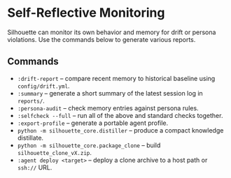 # Self-Reflective Monitoring

Silhouette can monitor its own behavior and memory for drift or persona violations.
Use the commands below to generate various reports.

## Commands
- `:drift-report` – compare recent memory to historical baseline using `config/drift.yml`.
- `:summary` – generate a short summary of the latest session log in `reports/`.
- `:persona-audit` – check memory entries against persona rules.
- `:selfcheck --full` – run all of the above and standard checks together.
- `:export-profile` – generate a portable agent profile.
- `python -m silhouette_core.distiller` – produce a compact knowledge distillate.
- `python -m silhouette_core.package_clone` – build `silhouette_clone_vX.zip`.
- `:agent deploy <target>` – deploy a clone archive to a host path or `ssh://` URL.

